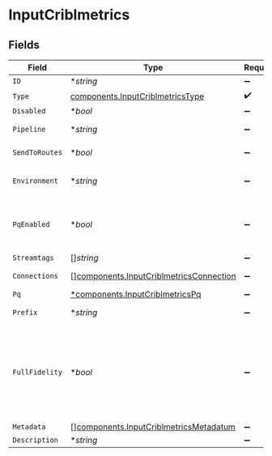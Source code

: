 # InputCriblmetrics


## Fields

| Field                                                                                                                                                                                                                                                                                                                                                             | Type                                                                                                                                                                                                                                                                                                                                                              | Required                                                                                                                                                                                                                                                                                                                                                          | Description                                                                                                                                                                                                                                                                                                                                                       |
| ----------------------------------------------------------------------------------------------------------------------------------------------------------------------------------------------------------------------------------------------------------------------------------------------------------------------------------------------------------------- | ----------------------------------------------------------------------------------------------------------------------------------------------------------------------------------------------------------------------------------------------------------------------------------------------------------------------------------------------------------------- | ----------------------------------------------------------------------------------------------------------------------------------------------------------------------------------------------------------------------------------------------------------------------------------------------------------------------------------------------------------------- | ----------------------------------------------------------------------------------------------------------------------------------------------------------------------------------------------------------------------------------------------------------------------------------------------------------------------------------------------------------------- |
| `ID`                                                                                                                                                                                                                                                                                                                                                              | **string*                                                                                                                                                                                                                                                                                                                                                         | :heavy_minus_sign:                                                                                                                                                                                                                                                                                                                                                | Unique ID for this input                                                                                                                                                                                                                                                                                                                                          |
| `Type`                                                                                                                                                                                                                                                                                                                                                            | [components.InputCriblmetricsType](../../models/components/inputcriblmetricstype.md)                                                                                                                                                                                                                                                                              | :heavy_check_mark:                                                                                                                                                                                                                                                                                                                                                | N/A                                                                                                                                                                                                                                                                                                                                                               |
| `Disabled`                                                                                                                                                                                                                                                                                                                                                        | **bool*                                                                                                                                                                                                                                                                                                                                                           | :heavy_minus_sign:                                                                                                                                                                                                                                                                                                                                                | N/A                                                                                                                                                                                                                                                                                                                                                               |
| `Pipeline`                                                                                                                                                                                                                                                                                                                                                        | **string*                                                                                                                                                                                                                                                                                                                                                         | :heavy_minus_sign:                                                                                                                                                                                                                                                                                                                                                | Pipeline to process data from this Source before sending it through the Routes                                                                                                                                                                                                                                                                                    |
| `SendToRoutes`                                                                                                                                                                                                                                                                                                                                                    | **bool*                                                                                                                                                                                                                                                                                                                                                           | :heavy_minus_sign:                                                                                                                                                                                                                                                                                                                                                | Select whether to send data to Routes, or directly to Destinations.                                                                                                                                                                                                                                                                                               |
| `Environment`                                                                                                                                                                                                                                                                                                                                                     | **string*                                                                                                                                                                                                                                                                                                                                                         | :heavy_minus_sign:                                                                                                                                                                                                                                                                                                                                                | Optionally, enable this config only on a specified Git branch. If empty, will be enabled everywhere.                                                                                                                                                                                                                                                              |
| `PqEnabled`                                                                                                                                                                                                                                                                                                                                                       | **bool*                                                                                                                                                                                                                                                                                                                                                           | :heavy_minus_sign:                                                                                                                                                                                                                                                                                                                                                | Use a disk queue to minimize data loss when connected services block. See [Cribl Docs](https://docs.cribl.io/stream/persistent-queues) for PQ defaults (Cribl-managed Cloud Workers) and configuration options (on-prem and hybrid Workers).                                                                                                                      |
| `Streamtags`                                                                                                                                                                                                                                                                                                                                                      | []*string*                                                                                                                                                                                                                                                                                                                                                        | :heavy_minus_sign:                                                                                                                                                                                                                                                                                                                                                | Tags for filtering and grouping in @{product}                                                                                                                                                                                                                                                                                                                     |
| `Connections`                                                                                                                                                                                                                                                                                                                                                     | [][components.InputCriblmetricsConnection](../../models/components/inputcriblmetricsconnection.md)                                                                                                                                                                                                                                                                | :heavy_minus_sign:                                                                                                                                                                                                                                                                                                                                                | Direct connections to Destinations, and optionally via a Pipeline or a Pack                                                                                                                                                                                                                                                                                       |
| `Pq`                                                                                                                                                                                                                                                                                                                                                              | [*components.InputCriblmetricsPq](../../models/components/inputcriblmetricspq.md)                                                                                                                                                                                                                                                                                 | :heavy_minus_sign:                                                                                                                                                                                                                                                                                                                                                | N/A                                                                                                                                                                                                                                                                                                                                                               |
| `Prefix`                                                                                                                                                                                                                                                                                                                                                          | **string*                                                                                                                                                                                                                                                                                                                                                         | :heavy_minus_sign:                                                                                                                                                                                                                                                                                                                                                | A prefix that is applied to the metrics provided by Cribl Stream                                                                                                                                                                                                                                                                                                  |
| `FullFidelity`                                                                                                                                                                                                                                                                                                                                                    | **bool*                                                                                                                                                                                                                                                                                                                                                           | :heavy_minus_sign:                                                                                                                                                                                                                                                                                                                                                | Include granular metrics. Disabling this will drop the following metrics events: `cribl.logstream.host.(in_bytes,in_events,out_bytes,out_events)`, `cribl.logstream.index.(in_bytes,in_events,out_bytes,out_events)`, `cribl.logstream.source.(in_bytes,in_events,out_bytes,out_events)`, `cribl.logstream.sourcetype.(in_bytes,in_events,out_bytes,out_events)`. |
| `Metadata`                                                                                                                                                                                                                                                                                                                                                        | [][components.InputCriblmetricsMetadatum](../../models/components/inputcriblmetricsmetadatum.md)                                                                                                                                                                                                                                                                  | :heavy_minus_sign:                                                                                                                                                                                                                                                                                                                                                | Fields to add to events from this input                                                                                                                                                                                                                                                                                                                           |
| `Description`                                                                                                                                                                                                                                                                                                                                                     | **string*                                                                                                                                                                                                                                                                                                                                                         | :heavy_minus_sign:                                                                                                                                                                                                                                                                                                                                                | N/A                                                                                                                                                                                                                                                                                                                                                               |